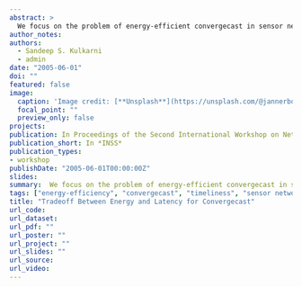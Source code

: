 ```yaml
---
abstract: >
  We focus on the problem of energy-efficient convergecast in sensor networks. This problem identifies the energy-latency tradeoff during convergecast. Whenever a group of sensors communicate an event of interest, the latency involved in delivering such messages to the base station should be minimized. Since the sensors are constrained by limited power and are mostly idle, it is important that the sensors conserve energy. We show how time division multiple access (TDMA) can be effectively used to provide energy-efficient convergecast. This solution allows the sensors to save energy when the network is idle and to switch to active mode when the network observes an event. Furthermore, for a typical application where the event probability is less than 10 􀀀 15%, our solution improves the network lifetime by approximately 3 fold.
author_notes:
authors:
  - Sandeep S. Kulkarni
  - admin
date: "2005-06-01"
doi: ""
featured: false
image:
  caption: 'Image credit: [**Unsplash**](https://unsplash.com/@jannerboy62)'
  focal_point: ""
  preview_only: false
projects:
publication: In Proceedings of the Second International Workshop on Networked Sensing Systems (INSS)
publication_short: In *INSS*
publication_types:
- workshop
publishDate: "2005-06-01T00:00:00Z"
slides: 
summary:  We focus on the problem of energy-efficient convergecast in sensor networks. This problem identifies the energy-latency tradeoff during convergecast.  We show how time division multiple access (TDMA) can be effectively used to provide energy-efficient convergecast. This solution allows the sensors to save energy when the network is idle and to switch to active mode when the network observes an event.
tags: ["energy-efficiency", "convergecast", "timeliness", "sensor networks"]
title: "Tradeoff Between Energy and Latency for Convergecast"
url_code: 
url_dataset: 
url_pdf: ""
url_poster: ""
url_project: ""
url_slides: ""
url_source: 
url_video:
---
```



